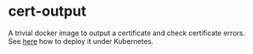 # cert-output

A trivial docker image to output a certificate and check certificate errors. See [here](./examples/) how to deploy it under Kubernetes.
